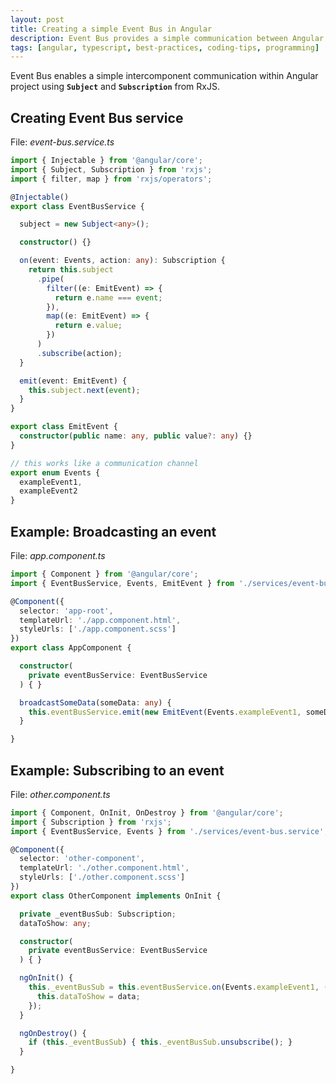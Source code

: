```yaml
---
layout: post
title: Creating a simple Event Bus in Angular
description: Event Bus provides a simple communication between Angular components.
tags: [angular, typescript, best-practices, coding-tips, programming]
---
```


Event Bus enables a simple intercomponent communication within Angular project using **`Subject`** and **`Subscription`** from RxJS.

## Creating Event Bus service

File: _event-bus.service.ts_

```ts
import { Injectable } from '@angular/core';
import { Subject, Subscription } from 'rxjs';
import { filter, map } from 'rxjs/operators';

@Injectable()
export class EventBusService {

  subject = new Subject<any>();

  constructor() {}

  on(event: Events, action: any): Subscription {
    return this.subject
      .pipe(
        filter((e: EmitEvent) => {
          return e.name === event;
        }),
        map((e: EmitEvent) => {
          return e.value;
        })
      )
      .subscribe(action);
  }

  emit(event: EmitEvent) {
    this.subject.next(event);
  }
}

export class EmitEvent {
  constructor(public name: any, public value?: any) {}
}

// this works like a communication channel
export enum Events {
  exampleEvent1,
  exampleEvent2
}
```

## Example: Broadcasting an event

File: _app.component.ts_

```ts
import { Component } from '@angular/core';
import { EventBusService, Events, EmitEvent } from './services/event-bus.service';

@Component({
  selector: 'app-root',
  templateUrl: './app.component.html',
  styleUrls: ['./app.component.scss']
})
export class AppComponent {

  constructor(
    private eventBusService: EventBusService
  ) { }

  broadcastSomeData(someData: any) {
    this.eventBusService.emit(new EmitEvent(Events.exampleEvent1, someData));
  }

}
```

## Example: Subscribing to an event

File: _other.component.ts_

```ts
import { Component, OnInit, OnDestroy } from '@angular/core';
import { Subscription } from 'rxjs';
import { EventBusService, Events } from './services/event-bus.service';

@Component({
  selector: 'other-component',
  templateUrl: './other.component.html',
  styleUrls: ['./other.component.scss']
})
export class OtherComponent implements OnInit {

  private _eventBusSub: Subscription;
  dataToShow: any;

  constructor(
    private eventBusService: EventBusService
  ) { }

  ngOnInit() {
    this._eventBusSub = this.eventBusService.on(Events.exampleEvent1, (data: any) => {
      this.dataToShow = data;
    });
  }

  ngOnDestroy() {
    if (this._eventBusSub) { this._eventBusSub.unsubscribe(); }
  }

}
```